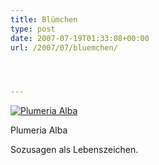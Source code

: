 ```yaml
---
title: Blümchen
type: post
date: 2007-07-19T01:33:08+00:00
url: /2007/07/bluemchen/




---
```

<div class="flickr">
  <a href="http://www.flickr.com/photos/schreibblogade/850475053/" title="Plumeria Alba"><img src="//farm2.static.flickr.com/1165/850475053_47c7dc9a20.jpg" alt="Plumeria Alba" /></a></p>

  <p>
    Plumeria Alba
  </p>
</div>

Sozusagen als Lebenszeichen.
